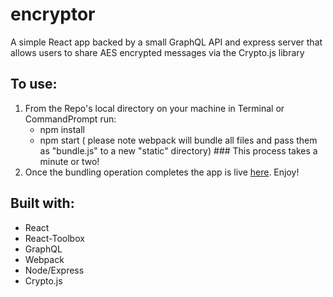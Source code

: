 # encryptor

A simple React app backed by a small GraphQL API and express server that allows users to share AES encrypted messages via the Crypto.js library

## To use:
1. From the Repo's local directory on your machine in Terminal or CommandPrompt run:
    + npm install  
    + npm start  ( please note webpack will bundle all files and pass them as "bundle.js" to a new "static" directory) ### This process takes a minute or two!
2. Once the bundling operation completes the app is live [here](http://localhost:4000/). Enjoy!

## Built with:
+ React
+ React-Toolbox
+ GraphQL
+ Webpack
+ Node/Express
+ Crypto.js
